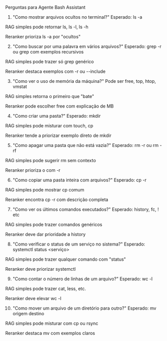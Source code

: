 Perguntas para Agente Bash Assistant

1. "Como mostrar arquivos ocultos no terminal?"
Esperado: ls -a

RAG simples pode retornar ls, ls -l, ls -h

Reranker prioriza ls -a por "ocultos"

2. "Como buscar por uma palavra em vários arquivos?"
Esperado: grep -r ou grep com exemplos recursivos

RAG simples pode trazer só grep genérico

Reranker destaca exemplos com -r ou --include

3. "Como ver o uso de memória da máquina?"
Pode ser free, top, htop, vmstat

RAG simples retorna o primeiro que "bate"

Reranker pode escolher free com explicação de MB

4. "Como criar uma pasta?"
Esperado: mkdir

RAG simples pode misturar com touch, cp

Reranker tende a priorizar exemplo direto de mkdir

5. "Como apagar uma pasta que não está vazia?"
Esperado: rm -r ou rm -rf

RAG simples pode sugerir rm sem contexto

Reranker prioriza o com -r

6. "Como copiar uma pasta inteira com arquivos?"
Esperado: cp -r

RAG simples pode mostrar cp comum

Reranker encontra cp -r com descrição completa

7. "Como ver os últimos comandos executados?"
Esperado: history, fc, ! etc

RAG simples pode trazer comandos genéricos

Reranker deve dar prioridade a history

8. "Como verificar o status de um serviço no sistema?"
Esperado: systemctl status <serviço>

RAG simples pode trazer qualquer comando com "status"

Reranker deve priorizar systemctl

9. "Como contar o número de linhas de um arquivo?"
Esperado: wc -l

RAG simples pode trazer cat, less, etc.

Reranker deve elevar wc -l

10. "Como mover um arquivo de um diretório para outro?"
Esperado: mv origem destino

RAG simples pode misturar com cp ou rsync

Reranker destaca mv com exemplos claros